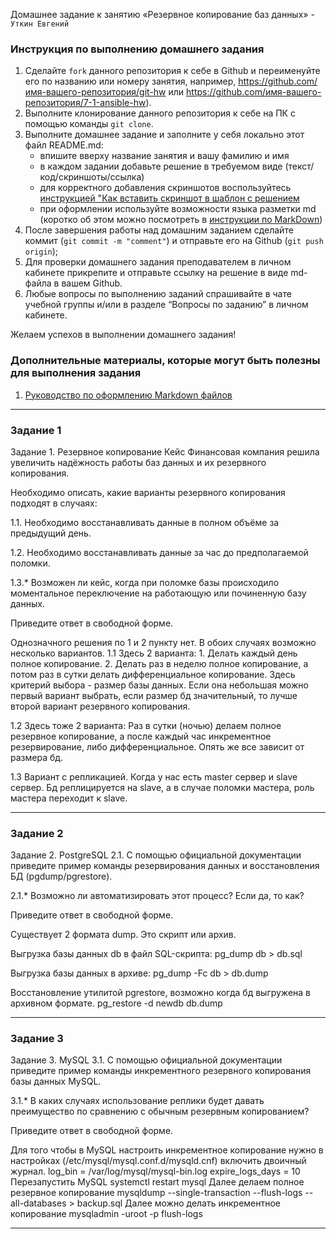 Домашнее задание к занятию «Резервное копирование баз данных» - `Уткин Евгений`


### Инструкция по выполнению домашнего задания

   1. Сделайте `fork` данного репозитория к себе в Github и переименуйте его по названию или номеру занятия, например, https://github.com/имя-вашего-репозитория/git-hw или  https://github.com/имя-вашего-репозитория/7-1-ansible-hw).
   2. Выполните клонирование данного репозитория к себе на ПК с помощью команды `git clone`.
   3. Выполните домашнее задание и заполните у себя локально этот файл README.md:
      - впишите вверху название занятия и вашу фамилию и имя
      - в каждом задании добавьте решение в требуемом виде (текст/код/скриншоты/ссылка)
      - для корректного добавления скриншотов воспользуйтесь [инструкцией "Как вставить скриншот в шаблон с решением](https://github.com/netology-code/sys-pattern-homework/blob/main/screen-instruction.md)
      - при оформлении используйте возможности языка разметки md (коротко об этом можно посмотреть в [инструкции  по MarkDown](https://github.com/netology-code/sys-pattern-homework/blob/main/md-instruction.md))
   4. После завершения работы над домашним заданием сделайте коммит (`git commit -m "comment"`) и отправьте его на Github (`git push origin`);
   5. Для проверки домашнего задания преподавателем в личном кабинете прикрепите и отправьте ссылку на решение в виде md-файла в вашем Github.
   6. Любые вопросы по выполнению заданий спрашивайте в чате учебной группы и/или в разделе “Вопросы по заданию” в личном кабинете.
   
Желаем успехов в выполнении домашнего задания!
   
### Дополнительные материалы, которые могут быть полезны для выполнения задания

1. [Руководство по оформлению Markdown файлов](https://gist.github.com/Jekins/2bf2d0638163f1294637#Code)

---
### Задание 1

Задание 1. Резервное копирование
Кейс
Финансовая компания решила увеличить надёжность работы баз данных и их резервного копирования.

Необходимо описать, какие варианты резервного копирования подходят в случаях:

1.1. Необходимо восстанавливать данные в полном объёме за предыдущий день.

1.2. Необходимо восстанавливать данные за час до предполагаемой поломки.

1.3.* Возможен ли кейс, когда при поломке базы происходило моментальное переключение на работающую или починенную базу данных.

Приведите ответ в свободной форме.

Однозначного решения по 1 и 2 пункту нет. В обоих случаях возможно несколько вариантов.
1.1 Здесь 2 варианта: 1. Делать каждый день полное копирование. 
2. Делать раз в неделю полное копирование, а потом раз в сутки делать дифференциальное копирование.
Здесь критерий выбора - размер базы данных. Если она небольшая можно первый вариант выбрать, если размер бд значительный, то лучше второй вариант резервного копирования.

1.2 Здесь тоже 2 варианта:
Раз в сутки (ночью) делаем полное резервное копирование, а после каждый час инкрементное резервирование, либо дифференциальное.
Опять же все зависит от размера бд.

1.3 Вариант с репликацией. Когда у нас есть master сервер и slave сервер. Бд реплицируется на slave, а в случае поломки мастера, роль мастера переходит к slave. 


---

### Задание 2

Задание 2. PostgreSQL
2.1. С помощью официальной документации приведите пример команды резервирования данных и восстановления БД (pgdump/pgrestore).

2.1.* Возможно ли автоматизировать этот процесс? Если да, то как?

Приведите ответ в свободной форме.

Существует 2 формата dump. Это скрипт или архив.

Выгрузка базы данных db в файл SQL-скрипта:
pg_dump db > db.sql

Выгрузка базы данных в архиве:
pg_dump -Fc db > db.dump

Восстановление утилитой pgrestore, возможно когда бд выгружена в архивном формате.
pg_restore -d newdb db.dump

---

### Задание 3

Задание 3. MySQL
3.1. С помощью официальной документации приведите пример команды инкрементного резервного копирования базы данных MySQL.

3.1.* В каких случаях использование реплики будет давать преимущество по сравнению с обычным резервным копированием?

Приведите ответ в свободной форме.

Для того чтобы в MySQL настроить инкрементное копирование нужно в настройках (/etc/mysql/mysql.conf.d/mysqld.cnf) включить двоичный журнал.
log_bin = /var/log/mysql/mysql-bin.log expire_logs_days = 10
Перезапустить MySQL
systemctl restart mysql
Далее делаем полное резервное копирование 
mysqldump --single-transaction --flush-logs --all-databases > backup.sql
Далее можно делать инкрементное копирование 
mysqladmin -uroot -p flush-logs

---











 

 








